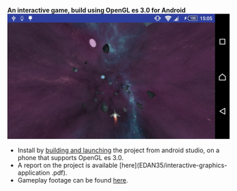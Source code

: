 **An interactive game, build using OpenGL es 3.0 for Android**
![Screenshot](header.jpg)
* Install by [building and launching](https://developer.android.com/studio/run/index.html) the project from android studio, on a phone that supports OpenGL es 3.0.
* A report on the project is available [here](EDAN35/interactive-graphics-application .pdf).
* Gameplay footage can be found [here](gameplay.avi).
